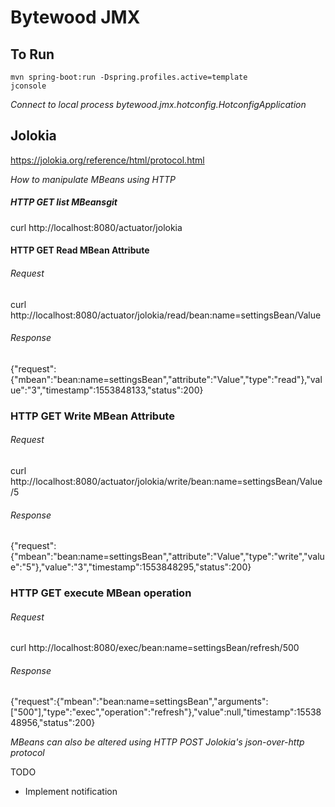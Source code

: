 # Bytewood JMX

## To Run
```
mvn spring-boot:run -Dspring.profiles.active=template
jconsole
```

*Connect to local process bytewood.jmx.hotconfig.HotconfigApplication*

## Jolokia
https://jolokia.org/reference/html/protocol.html

*How to manipulate MBeans using HTTP*

##### HTTP GET list MBeansgit 
curl http://localhost:8080/actuator/jolokia

#### HTTP GET Read MBean Attribute
###### Request
curl http://localhost:8080/actuator/jolokia/read/bean:name=settingsBean/Value
###### Response
{"request":{"mbean":"bean:name=settingsBean","attribute":"Value","type":"read"},"value":"3","timestamp":1553848133,"status":200}


### HTTP GET Write MBean Attribute
###### Request
curl http://localhost:8080/actuator/jolokia/write/bean:name=settingsBean/Value/5
###### Response
{"request":{"mbean":"bean:name=settingsBean","attribute":"Value","type":"write","value":"5"},"value":"3","timestamp":1553848295,"status":200}

### HTTP GET execute MBean operation
###### Request
curl http://localhost:8080/exec/bean:name=settingsBean/refresh/500
###### Response
{"request":{"mbean":"bean:name=settingsBean","arguments":["500"],"type":"exec","operation":"refresh"},"value":null,"timestamp":1553848956,"status":200}


*MBeans can also be altered using HTTP POST Jolokia's json-over-http protocol*


TODO
- Implement notification
